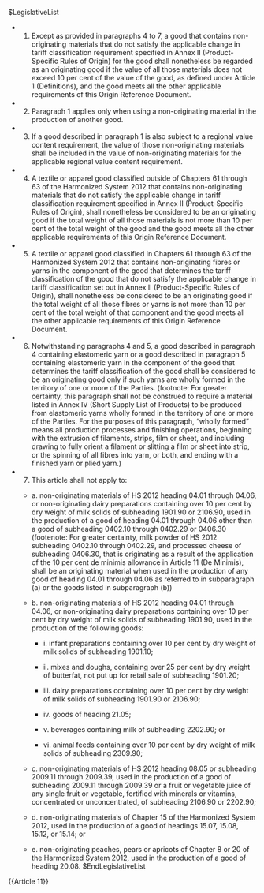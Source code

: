 $LegislativeList
* 1. Except as provided in paragraphs 4 to 7, a good that contains non-originating materials that do not satisfy the applicable change in tariff classification requirement specified in Annex II (Product-Specific Rules of Origin) for the good shall nonetheless be regarded as an originating good if the value of all those materials does not exceed 10 per cent of the value of the good, as defined under Article 1 (Definitions), and the good meets all the other applicable requirements of this Origin Reference Document.

* 2. Paragraph 1 applies only when using a non-originating material in the production of another good.

* 3. If a good described in paragraph 1 is also subject to a regional value content requirement, the value of those non-originating materials shall be included in the value of non-originating materials for the applicable regional value content requirement.

* 4. A textile or apparel good classified outside of Chapters 61 through 63 of the Harmonized System 2012 that contains non-originating materials that do not satisfy the applicable change in tariff classification requirement specified in Annex II (Product-Specific Rules of Origin), shall nonetheless be considered to be an originating good if the total weight of all those materials is not more than 10 per cent of the total weight of the good and the good meets all the other applicable requirements of this Origin Reference Document.

* 5. A textile or apparel good classified in Chapters 61 through 63 of the Harmonized System 2012 that contains non-originating fibres or yarns in the component of the good that determines the tariff classification of the good that do not satisfy the applicable change in tariff classification set out in Annex II (Product-Specific Rules of Origin), shall nonetheless be considered to be an originating good if the total weight of all those fibres or yarns is not more than 10 per cent of the total weight of that component and the good meets all the other applicable requirements of this Origin Reference Document.

* 6. Notwithstanding paragraphs 4 and 5, a good described in paragraph 4 containing elastomeric yarn or a good described in paragraph 5 containing elastomeric yarn in the component of the good that determines the tariff classification of the good shall be considered to be an originating good only if such yarns are wholly formed in the territory of one or more of the Parties. (footnote: For greater certainty, this paragraph shall not be construed to require a material listed in Annex IV (Short Supply List of Products) to be produced from elastomeric yarns wholly formed in the territory of one or more of the Parties.
For the purposes of this paragraph, “wholly formed” means all production processes and finishing operations, beginning with the extrusion of filaments, strips, film or sheet, and including drawing to fully orient a filament or slitting a film or sheet into strip, or the spinning of all fibres into yarn, or both, and ending with a finished yarn or plied yarn.)

* 7. This article shall not apply to:

  * a. non-originating materials of HS 2012 heading 04.01 through 04.06, or non-originating dairy preparations containing over 10 per cent by dry weight of milk solids of subheading 1901.90 or 2106.90, used in the production of a good of heading 04.01 through 04.06 other than a good of subheading 0402.10 through 0402.29 or 0406.30 (footenote: For greater certainty, milk powder of HS 2012 subheading 0402.10 through 0402.29, and processed cheese of subheading 0406.30, that is originating as a result of the application of the 10 per cent de minimis allowance in Article 11 (De Minimis), shall be an originating material when used in the production of any good of heading 04.01 through 04.06 as referred to in subparagraph (a) or the goods listed in subparagraph (b))

  * b. non-originating materials of HS 2012 heading 04.01 through 04.06, or non-originating dairy preparations containing over 10 per cent by dry weight of milk solids of subheading 1901.90, used in the production of the following goods:

    * i. infant preparations containing over 10 per cent by dry weight of milk solids of subheading 1901.10;

    * ii. mixes and doughs, containing over 25 per cent by dry weight of butterfat, not put up for retail sale of subheading 1901.20;

    * iii. dairy preparations containing over 10 per cent by dry weight of milk solids of subheading 1901.90 or 2106.90;

    * iv. goods of heading 21.05;

    * v. beverages containing milk of subheading 2202.90; or

    * vi. animal feeds containing over 10 per cent by dry weight of milk solids of subheading 2309.90;

  * c. non-originating materials of HS 2012 heading 08.05 or subheading 2009.11 through 2009.39, used in the production of a good of subheading 2009.11 through 2009.39 or a fruit or vegetable juice of any single fruit or vegetable, fortified with minerals or vitamins, concentrated or unconcentrated, of subheading 2106.90 or 2202.90;

  * d. non-originating materials of Chapter 15 of the Harmonized System 2012, used in the production of a good of headings 15.07, 15.08, 15.12, or 15.14; or

  * e. non-originating peaches, pears or apricots of Chapter 8 or 20 of the Harmonized System 2012, used in the production of a good of heading 20.08.
$EndLegislativeList

{{Article 11}}